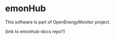 emonHub
==========

This software is part of OpenEnergyMonitor project.

(link to emonhub-docs repo?)
